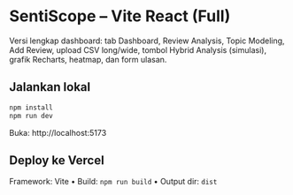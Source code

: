 
# SentiScope – Vite React (Full)

Versi lengkap dashboard: tab Dashboard, Review Analysis, Topic Modeling, Add Review, upload CSV long/wide, tombol Hybrid Analysis (simulasi), grafik Recharts, heatmap, dan form ulasan.

## Jalankan lokal
```bash
npm install
npm run dev
```
Buka: http://localhost:5173

## Deploy ke Vercel
Framework: Vite • Build: `npm run build` • Output dir: `dist`
